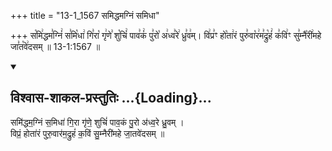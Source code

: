 +++
title = "13-1_1567 समिद्धमग्निं समिधा"

+++
स꣡मि꣢द्धम꣣ग्निं꣢ स꣣मि꣡धा꣢ गि꣣रा꣡ गृ꣢णे꣣ शु꣡चिं꣢ पाव꣣कं꣢ पु꣣रो꣡ अ꣢ध्व꣣रे꣢ ध्रु꣣व꣢म्। वि꣢प्र꣣ꣳ हो꣡ता꣢रं पुरु꣣वा꣡र꣢म꣣द्रु꣡हं꣢ क꣣वि꣢ꣳ सु꣣म्नै꣡री꣢महे जा꣣त꣡वे꣢दसम् ॥ 13-1:1567 ॥

<div class="js_include" newlevelforh1="2" title="विश्वास-शाकल-प्रस्तुतिः" unfilled url="/vedAH_Rk/shAkalam/saMhitA/vishvAsa-prastutiH/06/015/07_samiddhamagniM_samidhA.md">
<details open><summary><h2>विश्वास-शाकल-प्रस्तुतिः ...{Loading}...</h2></summary>


समि॑द्धम॒ग्निं स॒मिधा॑ गि॒रा गृ॑णे॒ शुचिं॑ पाव॒कं पु॒रो अ॑ध्व॒रे ध्रु॒वम् ।  
विप्रं॒ होता॑रं पुरु॒वार॑म॒द्रुहं॑ क॒विं सु॒म्नैरी॑महे जा॒तवे॑दसम् ॥

</details>
</div>